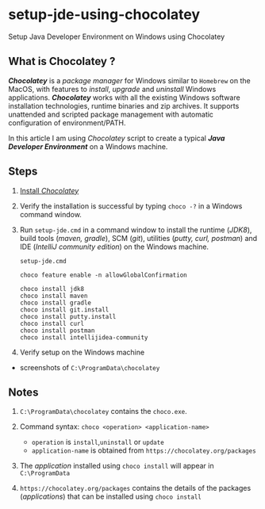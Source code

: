 # setup-jde-using-chocolatey
Setup Java Developer Environment on Windows using Chocolatey

## What is Chocolatey ?
***Chocolatey*** is a _package manager_ for Windows similar to `Homebrew` on the MacOS, with features to _install_, _upgrade_ and _uninstall_ Windows applications.
***Chocolatey*** works with all the existing Windows software installation technologies, runtime binaries and zip archives. It supports unattended and scripted package management with automatic configuration of environment/PATH.

In this article I am using _Chocolatey_ script to create a typical ***Java Developer Environment*** on a Windows machine.

## Steps
1. [Install _Chocolatey_](https://chocolatey.org/install)

2. Verify the installation is successful by typing `choco -?` in a Windows command window.

3. Run `setup-jde.cmd` in a command window to install the runtime (_JDK8_), build tools (_maven, gradle_), SCM (_git_), utilities (_putty, curl, postman_) and IDE (_IntelliJ community edition_) on the Windows machine.

    `setup-jde.cmd`

    ```
    choco feature enable -n allowGlobalConfirmation

    choco install jdk8
    choco install maven
    choco install gradle
    choco install git.install
    choco install putty.install
    choco install curl
    choco install postman
    choco install intellijidea-community
    ```
4. Verify setup on the Windows machine
  - screenshots of `C:\ProgramData\chocolatey`

## Notes
1. `C:\ProgramData\chocolatey` contains the `choco.exe`.

2. Command syntax: `choco <operation> <application-name>`
    -  `operation` is `install`,`uninstall` or `update`
    -  `application-name` is obtained from `https://chocolatey.org/packages`


3. The _application_ installed using `choco install` will appear in `C:\ProgramData`

3. `https://chocolatey.org/packages` contains the details of the packages (_applications_) that can be installed using `choco install`

